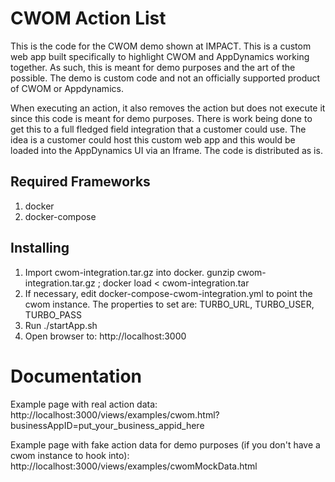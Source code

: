 
# CWOM Action List
This is the code for the CWOM demo shown at IMPACT.  This is a custom web app built specifically to highlight CWOM and AppDynamics working together.  As such, this is meant for demo purposes and the art of the possible. The demo is custom code and not an officially supported product of CWOM or Appdynamics. 

When executing an action, it also removes the action but does not execute it since this code is meant for demo purposes.  There is work being done to get this to a full fledged field integration that a customer could use. The idea is a customer could host this custom web app and this would be loaded into the AppDynamics UI via an Iframe. The code is distributed as is.  

## Required Frameworks

1. docker
2. docker-compose


## Installing

1. Import cwom-integration.tar.gz into docker. gunzip cwom-integration.tar.gz ; docker load < cwom-integration.tar
1. If necessary, edit docker-compose-cwom-integration.yml to point the cwom instance. The properties to set are: TURBO_URL, TURBO_USER, TURBO_PASS
1. Run ./startApp.sh
7. Open browser to:
   http://localhost:3000



# Documentation
Example page with real action data: http://localhost:3000/views/examples/cwom.html?businessAppID=put_your_business_appid_here

Example page with fake action data for demo purposes (if you don't have a cwom instance to hook into): http://localhost:3000/views/examples/cwomMockData.html

